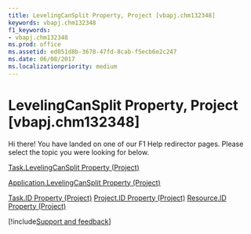 ```yaml
---
title: LevelingCanSplit Property, Project [vbapj.chm132348]
keywords: vbapj.chm132348
f1_keywords:
- vbapj.chm132348
ms.prod: office
ms.assetid: ed051d8b-3678-47fd-8cab-f5ecb6e2c247
ms.date: 06/08/2017
ms.localizationpriority: medium
---
```



# LevelingCanSplit Property, Project [vbapj.chm132348]

Hi there! You have landed on one of our F1 Help redirector pages. Please select the topic you were looking for below.

[Task.LevelingCanSplit Property (Project)](https://msdn.microsoft.com/library/493c8e67-08c1-ccf9-6887-8f7315358f67%28Office.15%29.aspx)

[Application.LevelingCanSplit Property (Project)](https://msdn.microsoft.com/library/3c3c523d-5a5f-3b12-f411-97c95793b4c7%28Office.15%29.aspx)

[Task.ID Property (Project)](https://msdn.microsoft.com/library/ce9b7773-77ae-c2ab-be11-08c20b57813e%28Office.15%29.aspx)
[Project.ID Property (Project)](https://msdn.microsoft.com/library/d21541b3-d6ff-546e-8207-48b8cd180d2c%28Office.15%29.aspx)
[Resource.ID Property (Project)](https://msdn.microsoft.com/library/15e18fda-ca6d-c81b-55c8-ad21605f75fc%28Office.15%29.aspx)

[!include[Support and feedback](~/includes/feedback-boilerplate.md)]
